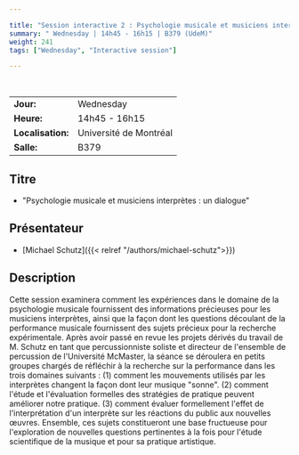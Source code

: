 ```yaml
---

title: "Session interactive 2 : Psychologie musicale et musiciens interprètes : un dialogue"
summary: " Wednesday | 14h45 - 16h15 | B379 (UdeM)"
weight: 241
tags: ["Wednesday", "Interactive session"]

---
```


<br>

| | |
| - | - |
| **Jour:** | Wednesday |
| **Heure:** | 14h45 - 16h15 |
| **Localisation:** | Université de Montréal |
| **Salle:** | B379 |

## Titre

- "Psychologie musicale et musiciens interprètes : un dialogue"

## Présentateur

- [Michael Schutz]({{< relref "/authors/michael-schutz">}})

## Description

Cette session examinera comment les expériences dans le domaine de la psychologie musicale fournissent des informations précieuses pour les musiciens interprètes, ainsi que la façon dont les questions découlant de la performance musicale fournissent des sujets précieux pour la recherche expérimentale. Après avoir passé en revue les projets dérivés du travail de M. Schutz en tant que percussionniste soliste et directeur de l'ensemble de percussion de l'Université McMaster, la séance se déroulera en petits groupes chargés de réfléchir à la recherche sur la performance dans les trois domaines suivants : (1) comment les mouvements utilisés par les interprètes changent la façon dont leur musique "sonne". (2) comment l'étude et l'évaluation formelles des stratégies de pratique peuvent améliorer notre pratique. (3) comment évaluer formellement l'effet de l'interprétation d'un interprète sur les réactions du public aux nouvelles œuvres. Ensemble, ces sujets constitueront une base fructueuse pour l'exploration de nouvelles questions pertinentes à la fois pour l'étude scientifique de la musique et pour sa pratique artistique.
